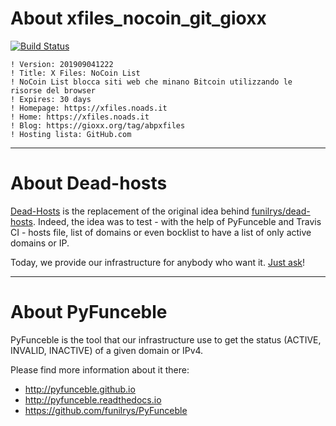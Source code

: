 # About xfiles_nocoin_git_gioxx

[![Build Status](https://travis-ci.org/dead-hosts/xfiles_nocoin_git_gioxx.svg?branch=master)](https://travis-ci.org/dead-hosts/xfiles_nocoin_git_gioxx)

```
! Version: 201909041222
! Title: X Files: NoCoin List
! NoCoin List blocca siti web che minano Bitcoin utilizzando le risorse del browser
! Expires: 30 days
! Homepage: https://xfiles.noads.it
! Home: https://xfiles.noads.it
! Blog: https://gioxx.org/tag/abpxfiles
! Hosting lista: GitHub.com
```

--------------------------------------------------------------------------------

# About Dead-hosts

[Dead-Hosts](https://github.com/dead-hosts) is the replacement of the original idea behind [funilrys/dead-hosts](https://github.com/funilrys/dead-hosts).
Indeed, the idea was to test - with the help of PyFunceble and Travis CI - hosts file, list of domains or even bocklist to have a list of only active domains or IP.

Today, we provide our infrastructure for anybody who want it. [Just ask](https://github.com/dead-hosts/dev-center/issues/new?template=inclusion-request.md)!

--------------------------------------------------------------------------------

# About PyFunceble

PyFunceble is the tool that our infrastructure use to get the status (ACTIVE, INVALID, INACTIVE) of a given domain or IPv4.

Please find more information about it there:

* http://pyfunceble.github.io
* http://pyfunceble.readthedocs.io
* https://github.com/funilrys/PyFunceble

